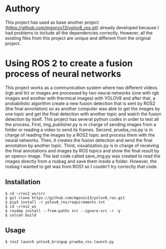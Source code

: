 # Authory
This project has used as base another project (https://github.com/mgonzs13/yolov8_ros.git) already developed because I had problems to
include all the dependencies correctly. However, all the existing files from this project are unique and different from the original project.

# Using ROS 2 to create a fusion process of neural networks
This project works as a communication system where two different videos (rgb and tir) or images are processed by two neural networks (one with rgb images and another with thermical images) with YOLOV8 and after that, a probabilistic algorithm create a new fusion detection that is sent by ROS2 (the final annotation) so as another computer was able to get the images by one topic and get the final detection with another topic and watch the fusion detection by itself. This project has several python codes in order to test all the process. 
First, img_publisher.py is in charge of sending images from a folder or reading a video to send its frames. 
Second, prueba_ros.py is in charge of reading the images by a ROS2 topic and process them with the neural networks. Then, it creates the fusion detection and send the final annotation by another topic.
Third, visualization.py is in charge of receiving the final annotations and images by ROS topics and show the final result by an opencv image.
The last code called save_img.py was created to read the images directly from a rosbag and save them inside a folder. However, the rosbag I wanted to get was from ROS1 so I couldn't try correctly that code. 

## Installation

```shell
$ cd ~/ros2_ws/src
$ git clone https://github.com/mgonzs13/yolov8_ros.git
$ pip3 install -r yolov8_ros/requirements.txt
$ cd ~/ros2_ws
$ rosdep install --from-paths src --ignore-src -r -y
$ colcon build
```

## Usage

```shell
$ ros2 launch yolov8_bringup prueba_ros.launch.py
```

